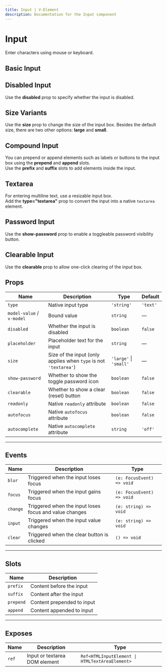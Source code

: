 ```yaml
---
title: Input | V-Element
description: Documentation for the Input component
---
```


# Input
Enter characters using mouse or keyboard.

## Basic Input

<preview path="../demo/input/Basic.vue" title="Basic Input" description="Basic usage of the Input component"></preview>

## Disabled Input

Use the **disabled** prop to specify whether the input is disabled.

<preview path="../demo/input/Disable.vue" title="Disabled Input" description="Disabled state of the Input component"></preview>

## Size Variants

Use the **size** prop to change the size of the input box. Besides the default size, there are two other options: **large** and **small**.

<preview path="../demo/input/Size.vue" title="Input Sizes" description="Different size variants of the Input component"></preview>

## Compound Input

You can prepend or append elements such as labels or buttons to the input box using the **prepend** and **append** slots.  
Use the **prefix** and **suffix** slots to add elements inside the input.

<preview path="../demo/input/Combo.vue" title="Compound Input" description="Input component with prepend, append, prefix, and suffix"></preview>

## Textarea

For entering multiline text, use a resizable input box.  
Add the **type="textarea"** prop to convert the input into a native `textarea` element.

<preview path="../demo/input/Textarea.vue" title="Textarea" description="Multiline input using textarea"></preview>

## Password Input

Use the **show-password** prop to enable a toggleable password visibility button.

<preview path="../demo/input/Password.vue" title="Password Input" description="Password input with visibility toggle"></preview>

## Clearable Input

Use the **clearable** prop to allow one-click clearing of the input box.

<preview path="../demo/input/Clear.vue" title="Clearable Input" description="Input component with a clear button"></preview>


## Props

| Name              | Description                                                               | Type                                      | Default  |
|-------------------|---------------------------------------------------------------------------|-------------------------------------------|----------|
| `type`            | Native input type                                                         | `'string'`                                | `'text'` |
| `model-value` / `v-model` | Bound value                                                      | `string`                                  | —        |
| `disabled`        | Whether the input is disabled                                             | `boolean`                                 | `false`  |
| `placeholder`     | Placeholder text for the input                                            | `string`                                  | —        |
| `size`            | Size of the input (only applies when `type` is not `'textarea'`)         | `'large'` \| `'small'`                     | —        |
| `show-password`   | Whether to show the toggle password icon                                  | `boolean`                                 | `false`  |
| `clearable`       | Whether to show a clear (reset) button                                    | `boolean`                                 | `false`  |
| `readonly`        | Native `readonly` attribute                                               | `boolean`                                 | `false`  |
| `autofocus`       | Native `autofocus` attribute                                              | `boolean`                                 | `false`  |
| `autocomplete`    | Native `autocomplete` attribute                                           | `string`                                  | `'off'`  |

---

## Events

| Name     | Description                                             | Type                         |
|----------|---------------------------------------------------------|------------------------------|
| `blur`   | Triggered when the input loses focus                    | `(e: FocusEvent) => void`    |
| `focus`  | Triggered when the input gains focus                    | `(e: FocusEvent) => void`    |
| `change` | Triggered when the input loses focus and value changes  | `(e: string) => void`        |
| `input`  | Triggered when the input value changes                  | `(e: string) => void`        |
| `clear`  | Triggered when the clear button is clicked              | `() => void`                 |

---

## Slots

| Name      | Description                 |
|-----------|-----------------------------|
| `prefix`  | Content before the input    |
| `suffix`  | Content after the input     |
| `prepend` | Content prepended to input  |
| `append`  | Content appended to input   |

---

## Exposes

| Name | Description                     | Type                                             |
|------|---------------------------------|--------------------------------------------------|
| `ref`| Input or textarea DOM element   | `Ref<HTMLInputElement \| HTMLTextAreaElement>`  |
